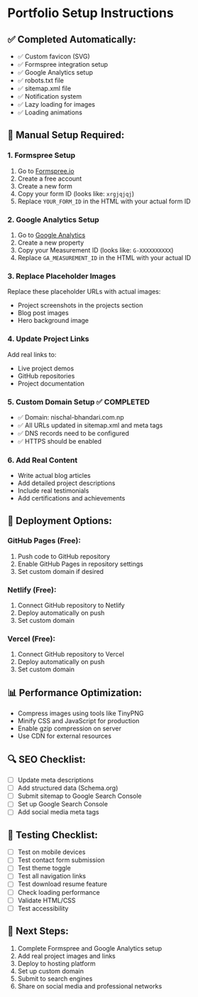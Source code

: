 # Portfolio Setup Instructions

## ✅ Completed Automatically:
- ✅ Custom favicon (SVG)
- ✅ Formspree integration setup
- ✅ Google Analytics setup
- ✅ robots.txt file
- ✅ sitemap.xml file
- ✅ Notification system
- ✅ Lazy loading for images
- ✅ Loading animations

## 🔧 Manual Setup Required:

### 1. Formspree Setup
1. Go to [Formspree.io](https://formspree.io)
2. Create a free account
3. Create a new form
4. Copy your form ID (looks like: `xrgjqjqj`)
5. Replace `YOUR_FORM_ID` in the HTML with your actual form ID

### 2. Google Analytics Setup
1. Go to [Google Analytics](https://analytics.google.com)
2. Create a new property
3. Copy your Measurement ID (looks like: `G-XXXXXXXXXX`)
4. Replace `GA_MEASUREMENT_ID` in the HTML with your actual ID

### 3. Replace Placeholder Images
Replace these placeholder URLs with actual images:
- Project screenshots in the projects section
- Blog post images
- Hero background image

### 4. Update Project Links
Add real links to:
- Live project demos
- GitHub repositories
- Project documentation

### 5. Custom Domain Setup ✅ COMPLETED
- ✅ Domain: nischal-bhandari.com.np
- ✅ All URLs updated in sitemap.xml and meta tags
- ✅ DNS records need to be configured
- ✅ HTTPS should be enabled

### 6. Add Real Content
- Write actual blog articles
- Add detailed project descriptions
- Include real testimonials
- Add certifications and achievements

## 🚀 Deployment Options:

### GitHub Pages (Free):
1. Push code to GitHub repository
2. Enable GitHub Pages in repository settings
3. Set custom domain if desired

### Netlify (Free):
1. Connect GitHub repository to Netlify
2. Deploy automatically on push
3. Set custom domain

### Vercel (Free):
1. Connect GitHub repository to Vercel
2. Deploy automatically on push
3. Set custom domain

## 📊 Performance Optimization:
- Compress images using tools like TinyPNG
- Minify CSS and JavaScript for production
- Enable gzip compression on server
- Use CDN for external resources

## 🔍 SEO Checklist:
- [ ] Update meta descriptions
- [ ] Add structured data (Schema.org)
- [ ] Submit sitemap to Google Search Console
- [ ] Set up Google Search Console
- [ ] Add social media meta tags

## 📱 Testing Checklist:
- [ ] Test on mobile devices
- [ ] Test contact form submission
- [ ] Test theme toggle
- [ ] Test all navigation links
- [ ] Test download resume feature
- [ ] Check loading performance
- [ ] Validate HTML/CSS
- [ ] Test accessibility

## 🎯 Next Steps:
1. Complete Formspree and Google Analytics setup
2. Add real project images and links
3. Deploy to hosting platform
4. Set up custom domain
5. Submit to search engines
6. Share on social media and professional networks 